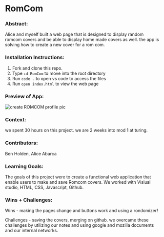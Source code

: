 
# RomCom  

### Abstract:

Alice and myself built a web page that is designed to display random romcom covers and be able to display home made covers as well. the app is solving how to create a new cover for a rom com.

### Installation Instructions:

1. Fork and clone this repo.
2. Type `cd RomCom` to move into the root directory
3. Run `code .` to open vs code to access the files
4. Run `open index.html` to view the web page


### Preview of App:

![create ROMCOM profile pic](https://user-images.githubusercontent.com/126317930/229382647-d0c1a3b9-b593-4486-92ef-800410b4215b.png)

### Context:

we spent 30 hours on this project. we are 2 weeks into mod 1 at turing.

### Contributors:

Ben Holden, Alice Abarca

### Learning Goals:

The goals of this project were to create a functional web application that enable users to make and save Romcom covers. We worked with Visiual studio, HTML, CSS, Javascript, Github.

### Wins + Challenges:

Wins - making the pages change and buttons work and using a rondomizer!

Challenges - saving the covers, merging on github. we overcame these challenges by utilizing our notes and using google and mozilla documents and our internal networks.

